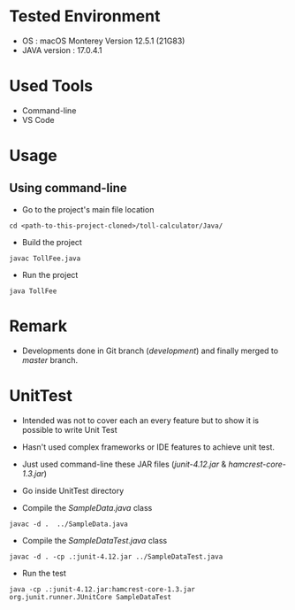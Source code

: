# Tested Environment

* OS : macOS Monterey Version 12.5.1 (21G83)
* JAVA version : 17.0.4.1

# Used Tools

* Command-line
* VS Code

# Usage

## Using command-line

* Go to the project's main file location

`cd <path-to-this-project-cloned>/toll-calculator/Java/`

* Build the project 

`javac TollFee.java`

* Run the project

`java TollFee`

# Remark

* Developments done in Git branch (_development_) and finally merged to _master_ branch.

# UnitTest

* Intended was not to cover each an every feature but to show it is possible to write Unit Test
* Hasn't used complex frameworks or IDE features to achieve unit test.
* Just used command-line these JAR files (_junit-4.12.jar_ & _hamcrest-core-1.3.jar_)

* Go inside UnitTest directory

* Compile the _SampleData.java_ class

`javac -d .  ../SampleData.java`

* Compile the _SampleDataTest.java_ class

`javac -d . -cp .:junit-4.12.jar ../SampleDataTest.java`

* Run the test

`java -cp .:junit-4.12.jar:hamcrest-core-1.3.jar org.junit.runner.JUnitCore SampleDataTest`